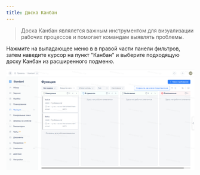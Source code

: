 ```yaml
---
title: Доска Канбан
---
```


> Доска Канбан являлется важным инструментом для визуализации рабочих процессов и помогает командам выявлять проблемы.

Нажмите на выпадающее меню в в правой части панели фильтров, затем наведите курсор на пункт "Канбан" и выберите подходящую доску Канбан из расширенного подменю.

![Описание изображения](../../docs/assets/image537.png)